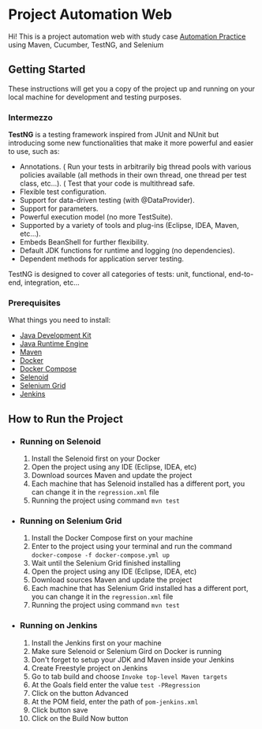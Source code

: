 # Project Automation Web

Hi! This is a project automation web with study case [Automation Practice](http://automationpractice.com/index.php) using Maven, Cucumber, TestNG, and Selenium

## Getting Started

These instructions will get you a copy of the project up and running on your local machine for development and testing purposes.

### Intermezzo

**TestNG** is a testing framework inspired from JUnit and NUnit but introducing some new functionalities that make it more powerful and easier to use, such as:

* Annotations.
( Run your tests in arbitrarily big thread pools with various policies available (all methods in their own thread, one thread per test class, etc...).
( Test that your code is multithread safe.
* Flexible test configuration.
* Support for data-driven testing (with @DataProvider).
* Support for parameters.
* Powerful execution model (no more TestSuite).
* Supported by a variety of tools and plug-ins (Eclipse, IDEA, Maven, etc...).
* Embeds BeanShell for further flexibility.
* Default JDK functions for runtime and logging (no dependencies).
* Dependent methods for application server testing.

TestNG is designed to cover all categories of tests:  unit, functional, end-to-end, integration, etc...

### Prerequisites

What things you need to install:

- [Java Development Kit](https://www.oracle.com/technetwork/java/javase/downloads/jdk8-downloads-2133151.html) 
- [Java Runtime Engine](https://www.oracle.com/technetwork/java/javase/downloads/jre8-downloads-2133155.html)
- [Maven](https://maven.apache.org/install.html)
- [Docker](https://docs.docker.com/desktop/)
- [Docker Compose](https://docs.docker.com/compose/install/)
- [Selenoid](https://aerokube.com/selenoid/latest/)
- [Selenium Grid](https://github.com/SeleniumHQ/docker-selenium/tree/selenium-3)
- [Jenkins](https://www.jenkins.io/download/)

## How to Run the Project
* ### Running on Selenoid
	
	1. Install the Selenoid first on your Docker
	2. Open the project using any IDE (Eclipse, IDEA, etc)
    3. Download sources Maven and update the project
	4. Each machine that has Selenoid installed has a different port, you can change it in the `regression.xml` file
	5. Running the project using command `mvn test`
	
* ### Running on Selenium Grid
    
    1. Install the Docker Compose first on your machine
    2. Enter to the project using your terminal and run the command `docker-compose -f docker-compose.yml up`
    3. Wait until the Selenium Grid finished installing
    4. Open the project using any IDE (Eclipse, IDEA, etc)
    5. Download sources Maven and update the project
	6. Each machine that has Selenium Grid installed has a different port, you can change it in the `regression.xml` file
	7. Running the project using command `mvn test`

* ### Running on Jenkins
	1. Install the Jenkins first on your machine
	2. Make sure Selenoid or Selenium Gird on Docker is running
	3. Don't forget to setup your JDK and Maven inside your Jenkins
	4. Create Freestyle project on Jenkins
	5. Go to tab build and choose `Invoke top-level Maven targets`
	6. At the Goals field enter the value `test -PRegression`
	7. Click on the button Advanced
	8. At the POM field, enter the path of `pom-jenkins.xml`
	9. Click button save
	10. Click on the Build Now button
